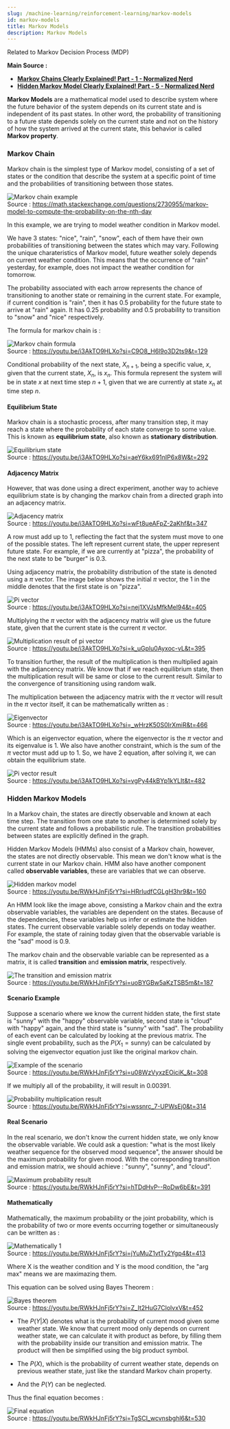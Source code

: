 ```yaml
---
slug: /machine-learning/reinforcement-learning/markov-models
id: markov-models
title: Markov Models
description: Markov Models
---
```


Related to Markov Decision Process (MDP)

**Main Source :**

- **[Markov Chains Clearly Explained! Part - 1 - Normalized Nerd](https://youtu.be/i3AkTO9HLXo?si=zrwm_M_hDVTET2Pv)**
- **[Hidden Markov Model Clearly Explained! Part - 5 - Normalized Nerd](https://youtu.be/RWkHJnFj5rY?si=hgmQRyM2Za9v6McB)**

**Markov Models** are a mathematical model used to describe system where the future behavior of the system depends on its current state and is independent of its past states. In other word, the probability of transitioning to a future state depends solely on the current state and not on the history of how the system arrived at the current state, this behavior is called **Markov property**.

### Markov Chain

Markov chain is the simplest type of Markov model, consisting of a set of states or the condition that describe the system at a specific point of time and the probabilities of transitioning between those states.

![Markov chain example](./markov-chain.png)  
Source : https://math.stackexchange.com/questions/2730955/markov-model-to-compute-the-probability-on-the-nth-day

In this example, we are trying to model weather condition in Markov model.

We have 3 states: "nice", "rain", "snow", each of them have their own probabilities of transitioning between the states which may vary. Following the unique charateristics of Markov model, future weather solely depends on current weather condition. This means that the occurrence of "rain" yesterday, for example, does not impact the weather condition for tomorrow.

The probability associated with each arrow represents the chance of transitioning to another state or remaining in the current state. For example, if current condition is "rain", then it has 0.5 probability for the future state to arrive at "rain" again. It has 0.25 probability and 0.5 probability to transition to "snow" and "nice" respectively.

The formula for markov chain is :

![Markov chain formula](./markov-chain-formula.png)  
Source : https://youtu.be/i3AkTO9HLXo?si=C9O8_H6l9o3D2ts9&t=129

Conditional probability of the next state, $X_{n+1}$, being a specific value, $x$, given that the current state, $X_n$, is $x_n$. This formula represent the system will be in state $x$ at next time step $n+1$, given that we are currently at state $x_n$ at time step $n$.

#### Equilibrium State

Markov chain is a stochastic process, after many transition step, it may reach a state where the probability of each state converge to some value. This is known as **equilibrium state**, also known as **stationary distribution**.

![Equilibrium state](./equilibrium-state.png)  
Source : https://youtu.be/i3AkTO9HLXo?si=aeY6kx691nIP6x8W&t=292

#### Adjacency Matrix

However, that was done using a direct experiment, another way to achieve equilibrium state is by changing the markov chain from a directed graph into an adjacency matrix.

![Adjacency matrix](./adjacency-matrix.png)  
Source : https://youtu.be/i3AkTO9HLXo?si=wFt8ueAFpZ-2aKhf&t=347

A row must add up to 1, reflecting the fact that the system must move to one of the possible states. The left represent current state, the upper represent future state. For example, if we are currently at "pizza", the probability of the next state to be "burger" is 0.3.

Using adjacency matrix, the probability distribution of the state is denoted using a $\pi$ vector. The image below shows the initial $\pi$ vector, the 1 in the middle denotes that the first state is on "pizza".

![Pi vector](./pi-vector.png)  
Source : https://youtu.be/i3AkTO9HLXo?si=nej1XVJsMfkMel94&t=405

Multiplying the $\pi$ vector with the adjacency matrix will give us the future state, given that the current state is the current $\pi$ vector.

![Multiplication result of pi vector](./multiplication-result.png)  
Source : https://youtu.be/i3AkTO9HLXo?si=k_uGplu0Ayxoc-vL&t=395

To transition further, the result of the multiplication is then multiplied again with the adjancency matrix. We know that if we reach equilibrium state, then the multiplication result will be same or close to the current result. Similar to the convergence of transitioning using random walk.

The multiplication between the adjacency matrix with the $\pi$ vector will result in the $\pi$ vector itself, it can be mathematically written as :

![Eigenvector](./eigenvector.png)  
Source : https://youtu.be/i3AkTO9HLXo?si=_wHrzK50S0IrXmiR&t=466

Which is an eigenvector equation, where the eigenvector is the $\pi$ vector and its eigenvalue is 1. We also have another constraint, which is the sum of the $\pi$ vector must add up to 1. So, we have 2 equation, after solving it, we can obtain the equilibrium state.

![Pi vector result](./pi-vector-result.png)  
Source : https://youtu.be/i3AkTO9HLXo?si=vgPy44kBYp1kYLIt&t=482

### Hidden Markov Models

In a Markov chain, the states are directly observable and known at each time step. The transition from one state to another is determined solely by the current state and follows a probabilistic rule. The transition probabilities between states are explicitly defined in the graph.

Hidden Markov Models (HMMs) also consist of a Markov chain, however, the states are not directly observable. This mean we don't know what is the current state in our Markov chain. HMM also have another component called **observable variables**, these are variables that we can observe.

![Hidden markov model](./hidden-markov-model.png)  
Source : https://youtu.be/RWkHJnFj5rY?si=HRrIudfCGLgH3hr9&t=160

An HMM look like the image above, consisting a Markov chain and the extra observable variables, the variables are dependent on the states. Because of the dependencies, these variables help us infer or estimate the hidden states. The current observable variable solely depends on today weather. For example, the state of raining today given that the observable variable is the "sad" mood is 0.9.

The markov chain and the observable variable can be represented as a matrix, it is called **transition** and **emission matrix**, respectively.

![The transition and emission matrix](./matrix.png)  
Source : https://youtu.be/RWkHJnFj5rY?si=uoBYGBw5aKzTSB5m&t=187

#### Scenario Example

Suppose a scenario where we know the current hidden state, the first state is "sunny" with the "happy" observable variable, second state is "cloud" with "happy" again, and the third state is "sunny" with "sad". The probability of each event can be calculated by looking at the previous matrix. The single event probability, such as the $P(X_1 = \text{sunny})$ can be calculated by solving the eigenvector equation just like the original markov chain.

![Example of the scenario](./example-scenario.png)  
Source : https://youtu.be/RWkHJnFj5rY?si=u08WzVyxzEOiciK_&t=308

If we multiply all of the probability, it will result in 0.00391.

![Probability multiplication result](./probability-multiplication-result.png)  
Source : https://youtu.be/RWkHJnFj5rY?si=wssnrc_7-UPWsEj0&t=314

#### Real Scenario

In the real scenario, we don't know the current hidden state, we only know the observable variable. We could ask a question: "what is the most likely weather sequence for the observed mood sequence", the answer should be the maximum probability for given mood. With the corresponding transition and emission matrix, we should achieve : "sunny", "sunny", and "cloud".

![Maximum probability result](./maximum-probability.png)  
Source : https://youtu.be/RWkHJnFj5rY?si=hTDdHvP--RoDw6bE&t=391

#### Mathematically

Mathematically, the maximum probability or the joint probability, which is the probability of two or more events occurring together or simultaneously can be written as :

![Mathematically 1](./mathematically-1.png)  
Source : https://youtu.be/RWkHJnFj5rY?si=jYuMuZ1vtTy2Ygp4&t=413

Where X is the weather condition and Y is the mood condition, the "arg max" means we are maximazing them.

This equation can be solved using Bayes Theorem :

![Bayes theorem](./bayes-theorem.png)  
Source : https://youtu.be/RWkHJnFj5rY?si=Z_It2HuG7ClolvxV&t=452

- The $P(Y|X)$ denotes what is the probability of current mood given some weather state. We know that current mood only depends on current weather state, we can calculate it with product as before, by filling them with the probability inside our transition and emission matrix. The product will then be simplified using the big product symbol.

- The $P(X)$, which is the probability of current weather state, depends on previous weather state, just like the standard Markov chain property.

- And the $P(Y)$ can be neglected.

Thus the final equation becomes :

![Final equation](./final-equation.png)  
Source : https://youtu.be/RWkHJnFj5rY?si=TgSCI_wcvnsbghl6&t=530
